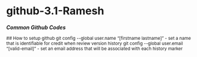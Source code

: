 # github-3.1-Ramesh
_**Common Github Codes**_

<sub> 
## How to setup github
git config --global user.name “[firstname lastname]” - set a name that is identifiable for credit when review version history
git config --global user.email “[valid-email]”  - set an email address that will be associated with each history marker
